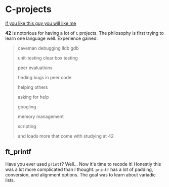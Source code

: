 # C-projects
[if you like this guy you will like me](https://www.youtube.com/watch?v=s7wLYzRJt3s)

__42__ is notorious for having a lot of `C` projects.
The philosophy is first trying to learn one language well.
Experience gained:
> caveman debugging lldb gdb
> 
> unit-testing clear box testing
> 
> peer evaluations
> 
> finding bugs in peer code
> 
> helping others
> 
> asking for help
> 
> googling
> 
> memory management
> 
> scripting
> 
> and loads more that come with studying at 42

## ft_printf
Have you ever used `printf`? Well... Now it's time to recode it! Honestly this was a lot more complicated than I thought. `printf` has a lot of padding, conversion, and alignment options. The goal was to learn about variadic lists.
